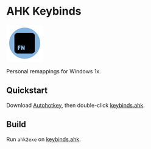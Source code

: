 # AHK Keybinds

![Icon](./docs/icons8-function-mac-96.png)

Personal remappings for Windows 1x.

## Quickstart

Download [Autohotkey](https://www.autohotkey.com/), then double-click [keybinds.ahk](src/keybinds.ahk).

## Build

Run `ahk2exe` on [keybinds.ahk](src/keybinds.ahk).
